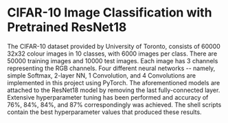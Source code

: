 # CIFAR-10 Image Classification with Pretrained ResNet18

The CIFAR-10 dataset provided by University of Toronto, consists of 60000 32x32 colour images in 10 classes, with 6000 images per class. There are 50000 training images and 10000 test images. Each image has 3 channels representing the RGB channels. Four different neural networks -- namely, simple Softmax, 2-layer NN, 1 Convolution, and 4 Convolutions are implemented in this project using PyTorch. The aforementioned models are attached to the ResNet18 model by removing the last fully-connected layer. Extensive hyperparameter tuning has been performed and accuracy of 76%, 84%, 84%, and 87% correspondingly was achieved. The shell scripts contain the best hyperparameter values that produced these results. 
